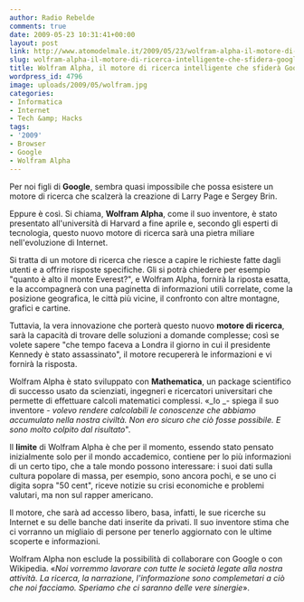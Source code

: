 ```yaml
---
author: Radio Rebelde
comments: true
date: 2009-05-23 10:31:41+00:00
layout: post
link: http://www.atomodelmale.it/2009/05/23/wolfram-alpha-il-motore-di-ricerca-intelligente-che-sfidera-google/
slug: wolfram-alpha-il-motore-di-ricerca-intelligente-che-sfidera-google
title: Wolfram Alpha, il motore di ricerca intelligente che sfiderà Google.
wordpress_id: 4796
image: uploads/2009/05/wolfram.jpg
categories:
- Informatica
- Internet
- Tech &amp; Hacks
tags:
- '2009'
- Browser
- Google
- Wolfram Alpha
---
```


Per noi figli di **Google**, sembra quasi impossibile che possa esistere un motore di ricerca che scalzerà la creazione di Larry Page e Sergey Brin.

Eppure è così. Si chiama, **Wolfram Alpha**, come il suo inventore, è stato presentato all'università di Harvard a fine aprile e, secondo gli esperti di tecnologia, questo nuovo motore di ricerca sarà una pietra miliare nell'evoluzione di Internet.

Si tratta di un motore di ricerca che riesce a capire le richieste fatte dagli utenti e a offrire risposte specifiche. Gli si potrà chiedere per esempio "quanto è alto il monte Everest?", e Wolfram Alpha, fornirà la riposta esatta, e la accompagnerà con una paginetta di informazioni utili correlate, come la posizione geografica, le città più vicine, il confronto con altre montagne, grafici e cartine.

Tuttavia, la vera innovazione che porterà questo nuovo **motore di ricerca**, sarà la capacità di trovare delle soluzioni a domande complesse; così se volete sapere "che tempo faceva a Londra il giorno in cui il presidente Kennedy è stato assassinato", il motore recupererà le informazioni e vi fornirà la risposta.

Wolfram Alpha è stato sviluppato con **Mathematica**, un package scientifico di successo usato da scienziati, ingegneri e ricercatori universitari che permette di effettuare calcoli matematici complessi. «_Io _- spiega il suo inventore - _volevo rendere calcolabili le conoscenze che abbiamo accumulato nella nostra civiltà. Non ero sicuro che ciò fosse possibile. E sono molto colpito dal risultato_".

Il **limite** di Wolfram Alpha è che per il momento, essendo stato pensato inizialmente solo per il mondo accademico, contiene per lo più informazioni di un certo tipo, che a tale mondo possono interessare: i suoi dati sulla cultura popolare di massa, per esempio, sono ancora pochi, e se uno ci digita sopra "50 cent", riceve notizie su crisi economiche e problemi valutari, ma non sul rapper americano.

Il motore, che sarà ad accesso libero, basa, infatti, le sue ricerche su Internet e su delle banche dati inserite da privati. Il suo inventore stima che ci vorranno un migliaio di persone per tenerlo aggiornato con le ultime scoperte e informazioni.

Wolfram Alpha non esclude la possibilità di collaborare con Google o con Wikipedia. «_Noi vorremmo lavorare con tutte le società legate alla nostra attività. La ricerca, la narrazione, l'informazione sono complemetari a ciò che noi facciamo. Speriamo che ci saranno delle vere sinergie_».

